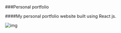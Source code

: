 ###Personal portfolio

####My personal portfolio website built using React js.

<img src="./assets/images/img.png" alt="img">

